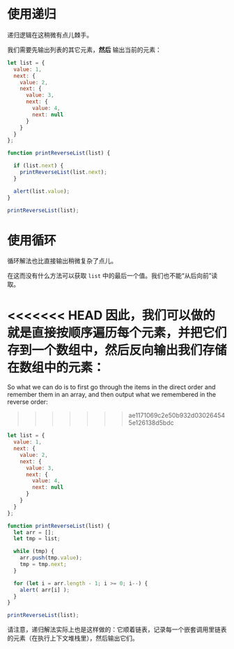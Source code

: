 # 使用递归

递归逻辑在这稍微有点儿棘手。

我们需要先输出列表的其它元素，**然后** 输出当前的元素：

```js run
let list = {
  value: 1,
  next: {
    value: 2,
    next: {
      value: 3,
      next: {
        value: 4,
        next: null
      }
    }
  }
};

function printReverseList(list) {

  if (list.next) {
    printReverseList(list.next);
  }

  alert(list.value);
}

printReverseList(list);
```

# 使用循环

循环解法也比直接输出稍微复杂了点儿。

在这而没有什么方法可以获取 `list` 中的最后一个值。我们也不能“从后向前”读取。

<<<<<<< HEAD
因此，我们可以做的就是直接按顺序遍历每个元素，并把它们存到一个数组中，然后反向输出我们存储在数组中的元素：
=======
So what we can do is to first go through the items in the direct order and remember them in an array, and then output what we remembered in the reverse order:
>>>>>>> ae1171069c2e50b932d030264545e126138d5bdc

```js run
let list = {
  value: 1,
  next: {
    value: 2,
    next: {
      value: 3,
      next: {
        value: 4,
        next: null
      }
    }
  }
};

function printReverseList(list) {
  let arr = [];
  let tmp = list;

  while (tmp) {
    arr.push(tmp.value);
    tmp = tmp.next;
  }

  for (let i = arr.length - 1; i >= 0; i--) {
    alert( arr[i] );
  }
}

printReverseList(list);
```

请注意，递归解法实际上也是这样做的：它顺着链表，记录每一个嵌套调用里链表的元素（在执行上下文堆栈里），然后输出它们。
